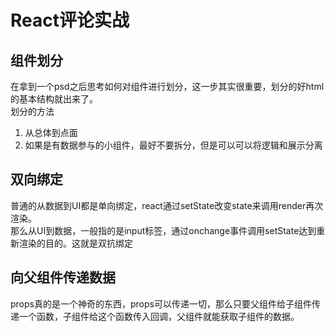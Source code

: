 # React评论实战

## 组件划分
在拿到一个psd之后思考如何对组件进行划分，这一步其实很重要，划分的好html的基本结构就出来了。  
划分的方法
1. 从总体到点面
2. 如果是有数据参与的小组件，最好不要拆分，但是可以可以将逻辑和展示分离

## 双向绑定
普通的从数据到UI都是单向绑定，react通过setState改变state来调用render再次渲染。  
那么从UI到数据，一般指的是input标签，通过onchange事件调用setState达到重新渲染的目的。这就是双抗绑定

## 向父组件传递数据
props真的是一个神奇的东西，props可以传递一切，那么只要父组件给子组件传递一个函数，子组件给这个函数传入回调，父组件就能获取子组件的数据。